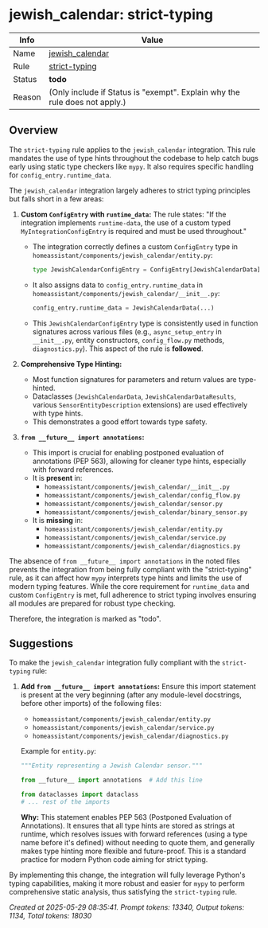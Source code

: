 # jewish_calendar: strict-typing

| Info   | Value                                                                    |
|--------|--------------------------------------------------------------------------|
| Name   | [jewish_calendar](https://www.home-assistant.io/integrations/jewish_calendar/) |
| Rule   | [strict-typing](https://developers.home-assistant.io/docs/core/integration-quality-scale/rules/strict-typing)                                                     |
| Status | **todo**                                                                 |
| Reason | (Only include if Status is "exempt". Explain why the rule does not apply.) |

## Overview

The `strict-typing` rule applies to the `jewish_calendar` integration. This rule mandates the use of type hints throughout the codebase to help catch bugs early using static type checkers like `mypy`. It also requires specific handling for `config_entry.runtime_data`.

The `jewish_calendar` integration largely adheres to strict typing principles but falls short in a few areas:

1.  **Custom `ConfigEntry` with `runtime_data`:**
    The rule states: "If the integration implements `runtime-data`, the use of a custom typed `MyIntegrationConfigEntry` is required and must be used throughout."
    *   The integration correctly defines a custom `ConfigEntry` type in `homeassistant/components/jewish_calendar/entity.py`:
        ```python
        type JewishCalendarConfigEntry = ConfigEntry[JewishCalendarData]
        ```
    *   It also assigns data to `config_entry.runtime_data` in `homeassistant/components/jewish_calendar/__init__.py`:
        ```python
        config_entry.runtime_data = JewishCalendarData(...)
        ```
    *   This `JewishCalendarConfigEntry` type is consistently used in function signatures across various files (e.g., `async_setup_entry` in `__init__.py`, entity constructors, `config_flow.py` methods, `diagnostics.py`). This aspect of the rule is **followed**.

2.  **Comprehensive Type Hinting:**
    *   Most function signatures for parameters and return values are type-hinted.
    *   Dataclasses (`JewishCalendarData`, `JewishCalendarDataResults`, various `SensorEntityDescription` extensions) are used effectively with type hints.
    *   This demonstrates a good effort towards type safety.

3.  **`from __future__ import annotations`:**
    *   This import is crucial for enabling postponed evaluation of annotations (PEP 563), allowing for cleaner type hints, especially with forward references.
    *   It is **present** in:
        *   `homeassistant/components/jewish_calendar/__init__.py`
        *   `homeassistant/components/jewish_calendar/config_flow.py`
        *   `homeassistant/components/jewish_calendar/sensor.py`
        *   `homeassistant/components/jewish_calendar/binary_sensor.py`
    *   It is **missing** in:
        *   `homeassistant/components/jewish_calendar/entity.py`
        *   `homeassistant/components/jewish_calendar/service.py`
        *   `homeassistant/components/jewish_calendar/diagnostics.py`

The absence of `from __future__ import annotations` in the noted files prevents the integration from being fully compliant with the "strict-typing" rule, as it can affect how `mypy` interprets type hints and limits the use of modern typing features. While the core requirement for `runtime_data` and custom `ConfigEntry` is met, full adherence to strict typing involves ensuring all modules are prepared for robust type checking.

Therefore, the integration is marked as "todo".

## Suggestions

To make the `jewish_calendar` integration fully compliant with the `strict-typing` rule:

1.  **Add `from __future__ import annotations`:**
    Ensure this import statement is present at the very beginning (after any module-level docstrings, before other imports) of the following files:
    *   `homeassistant/components/jewish_calendar/entity.py`
    *   `homeassistant/components/jewish_calendar/service.py`
    *   `homeassistant/components/jewish_calendar/diagnostics.py`

    Example for `entity.py`:
    ```python
    """Entity representing a Jewish Calendar sensor."""

    from __future__ import annotations  # Add this line

    from dataclasses import dataclass
    # ... rest of the imports
    ```

    **Why:** This statement enables PEP 563 (Postponed Evaluation of Annotations). It ensures that all type hints are stored as strings at runtime, which resolves issues with forward references (using a type name before it's defined) without needing to quote them, and generally makes type hinting more flexible and future-proof. This is a standard practice for modern Python code aiming for strict typing.

By implementing this change, the integration will fully leverage Python's typing capabilities, making it more robust and easier for `mypy` to perform comprehensive static analysis, thus satisfying the `strict-typing` rule.

_Created at 2025-05-29 08:35:41. Prompt tokens: 13340, Output tokens: 1134, Total tokens: 18030_
